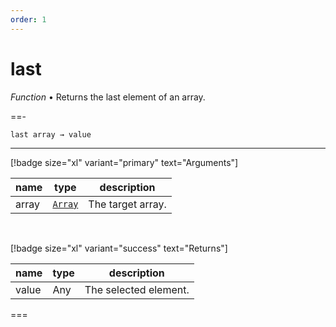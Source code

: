 ```yaml
---
order: 1
---
```

# last

_Function_ &bull; Returns the last element of an array.


==- <pre><code>last array &rarr; value</code></pre>
<hr>

[!badge size="xl" variant="primary" text="Arguments"]

| name | type | description |
|------|------|-------------|
|array|[`Array`][Array]|The target array.|

<br>

[!badge size="xl" variant="success" text="Returns"]

| name | type | description |
|------|------|-------------|
|value|Any|The selected element.|



===




[Array]: https://developer.mozilla.org/en-US/docs/Web/JavaScript/Reference/Global_Objects/Array
